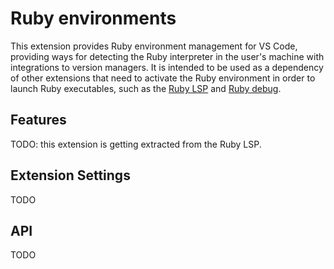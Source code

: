 # Ruby environments

This extension provides Ruby environment management for VS Code, providing ways for detecting the Ruby interpreter in the
user's machine with integrations to version managers. It is intended to be used as a dependency of other extensions that
need to activate the Ruby environment in order to launch Ruby executables, such as the
[Ruby LSP](https://github.com/Shopify/ruby-lsp) and [Ruby debug](https://github.com/ruby/vscode-rdbg).

## Features

TODO: this extension is getting extracted from the Ruby LSP.

## Extension Settings

TODO

## API

TODO
